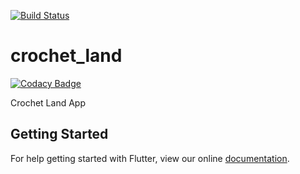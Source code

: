 [![Build Status](https://travis-ci.org/CrochetLand/app.svg?branch=master)](https://travis-ci.org/CrochetLand/app)
# crochet_land

[![Codacy Badge](https://api.codacy.com/project/badge/Grade/730eb8cb1e8647119ee00a98fe44eb1f)](https://app.codacy.com/app/CrochetLand/app?utm_source=github.com&utm_medium=referral&utm_content=CrochetLand/app&utm_campaign=badger)

Crochet Land App

## Getting Started

For help getting started with Flutter, view our online
[documentation](https://flutter.io/).
